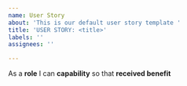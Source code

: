 ```yaml
---
name: User Story
about: 'This is our default user story template '
title: 'USER STORY: <title>'
labels: ''
assignees: ''

---
```


As a **role** I can **capability** so that **received benefit**
